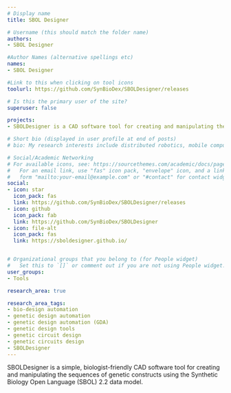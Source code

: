 ```yaml
---
# Display name
title: SBOL Designer

# Username (this should match the folder name)
authors:
- SBOL Designer

#Author Names (alternative spellings etc)
names:
- SBOL Designer

#Link to this when clicking on tool icons
toolurl: https://github.com/SynBioDex/SBOLDesigner/releases

# Is this the primary user of the site?
superuser: false

projects:
- SBOLDesigner is a CAD software tool for creating and manipulating the SBOL compliant genetic constructs.

# Short bio (displayed in user profile at end of posts)
# bio: My research interests include distributed robotics, mobile computing and programmable matter.

# Social/Academic Networking
# For available icons, see: https://sourcethemes.com/academic/docs/page-builder/#icons
#   For an email link, use "fas" icon pack, "envelope" icon, and a link in the
#   form "mailto:your-email@example.com" or "#contact" for contact widget.
social:
- icon: star
  icon_pack: fas
  link: https://github.com/SynBioDex/SBOLDesigner/releases
- icon: github
  icon_pack: fab
  link: https://github.com/SynBioDex/SBOLDesigner
- icon: file-alt
  icon_pack: fas
  link: https://sboldesigner.github.io/


# Organizational groups that you belong to (for People widget)
#   Set this to `[]` or comment out if you are not using People widget.
user_groups:
- Tools

research_area: true

research_area_tags:
- bio-design automation
- genetic design automation
- genetic design automation (GDA)
- genetic design tools
- genetic circuit design
- genetic circuits design
- SBOLDesigner
---
```


SBOLDesigner is a simple, biologist-friendly CAD software tool for creating and manipulating the sequences of genetic constructs using the Synthetic Biology Open Language (SBOL) 2.2 data model.
